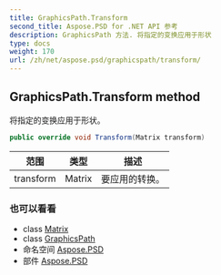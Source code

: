 ```yaml
---
title: GraphicsPath.Transform
second_title: Aspose.PSD for .NET API 参考
description: GraphicsPath 方法. 将指定的变换应用于形状
type: docs
weight: 170
url: /zh/net/aspose.psd/graphicspath/transform/
---
```

## GraphicsPath.Transform method

将指定的变换应用于形状。

```csharp
public override void Transform(Matrix transform)
```

| 范围 | 类型 | 描述 |
| --- | --- | --- |
| transform | Matrix | 要应用的转换。 |

### 也可以看看

* class [Matrix](../../matrix/)
* class [GraphicsPath](../)
* 命名空间 [Aspose.PSD](../../graphicspath/)
* 部件 [Aspose.PSD](../../../)



